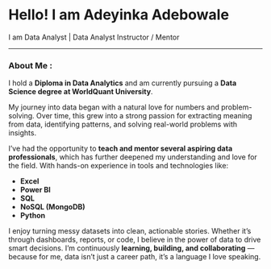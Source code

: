 # Hello! I am Adeyinka Adebowale

I am Data Analyst | Data Analyst Instructor / Mentor 
___________________________________________________________________________

### About Me :

I hold a **Diploma in Data Analytics** and am currently pursuing a **Data Science degree at WorldQuant University**.

My journey into data began with a natural love for numbers and problem-solving. Over time, this grew into a strong passion for extracting meaning from data, identifying patterns, and solving real-world problems with insights.

I’ve had the opportunity to **teach and mentor several aspiring data professionals**, which has further deepened my understanding and love for the field.
With hands-on experience in tools and technologies like:

- **Excel**
- **Power BI**
- **SQL**
- **NoSQL (MongoDB)**
- **Python**

I enjoy turning messy datasets into clean, actionable stories. Whether it’s through dashboards, reports, or code, I believe in the power of data to drive smart decisions.
I’m continuously **learning, building, and collaborating** — because for me, data isn’t just a career path, it’s a language I love speaking.



<!--
**Adeyinka-Israel/Adeyinka-Israel** is a ✨ _special_ ✨ repository because its `README.md` (this file) appears on your GitHub profile.

Here are some ideas to get you started:

- 🔭 I’m currently working on ...
- 🌱 I’m currently learning ...
- 👯 I’m looking to collaborate on ...
- 🤔 I’m looking for help with ...
- 💬 Ask me about ...
- 📫 How to reach me: ...
- 😄 Pronouns: ...
- ⚡ Fun fact: ...
-->

